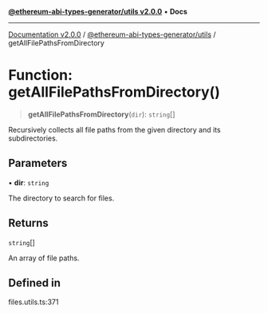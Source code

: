 [**@ethereum-abi-types-generator/utils v2.0.0**](../README.md) • **Docs**

***

[Documentation v2.0.0](../../../packages.md) / [@ethereum-abi-types-generator/utils](../README.md) / getAllFilePathsFromDirectory

# Function: getAllFilePathsFromDirectory()

> **getAllFilePathsFromDirectory**(`dir`): `string`[]

Recursively collects all file paths from the given directory and its subdirectories.

## Parameters

• **dir**: `string`

The directory to search for files.

## Returns

`string`[]

An array of file paths.

## Defined in

files.utils.ts:371
